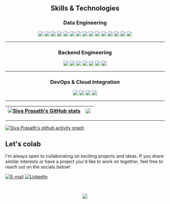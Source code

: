 <!-- <p align=center><img width=100% src=images/moon.gif></p> -->
## <p align="center">Skills & Technologies</p>

### <p align="center">Data Engineering</p>
<p align="center">
  <img src="https://img.shields.io/badge/Python-3776AB?style=flat-square&logo=python&logoColor=white"/>
  <img src="https://img.shields.io/badge/SQL-003B57?style=flat-square&logo=database&logoColor=white"/>
  <img src="https://img.shields.io/badge/PySpark-E25A1C?style=flat-square&logo=apachespark&logoColor=white"/>
  <img src="https://img.shields.io/badge/Databricks-FF6F00?style=flat-square&logo=databricks&logoColor=white"/>
  <img src="https://img.shields.io/badge/Delta_Lake-0052CC?style=flat-square"/>
  <img src="https://img.shields.io/badge/AWS_S3-569A31?style=flat-square&logo=amazon-aws&logoColor=white"/>
  <img src="https://img.shields.io/badge/AWS_Glue-FF9900?style=flat-square&logo=amazon-aws&logoColor=white"/>
  <img src="https://img.shields.io/badge/Google_Cloud_SQL-4285F4?style=flat-square&logo=googlecloud&logoColor=white"/>
  <img src="https://img.shields.io/badge/PostgreSQL-316192?style=flat-square&logo=postgresql&logoColor=white"/>
  <img src="https://img.shields.io/badge/Data_Modeling-0A66C2?style=flat-square"/>
  <img src="https://img.shields.io/badge/ETL_Design-0A66C2?style=flat-square"/>
  <img src="https://img.shields.io/badge/Data_Pipelines-0A66C2?style=flat-square"/>
  <img src="https://img.shields.io/badge/Performance_Optimization-0A66C2?style=flat-square"/>
  <img src="https://img.shields.io/badge/Data_Quality-0A66C2?style=flat-square"/>
  <img src="https://img.shields.io/badge/Data_Workflow_Automation-0A66C2?style=flat-square"/>
</p>

---

### <p align="center">Backend Engineering</p>
<p align="center">
  <img src="https://img.shields.io/badge/Python-3776AB?style=flat-square&logo=python&logoColor=white"/>
  <img src="https://img.shields.io/badge/Flask-000000?style=flat-square&logo=flask&logoColor=white"/>
  <img src="https://img.shields.io/badge/SQLAlchemy-316192?style=flat-square&logo=python&logoColor=white"/>
  <img src="https://img.shields.io/badge/pyodbc-007396?style=flat-square"/>
  <img src="https://img.shields.io/badge/pytest-ED1C24?style=flat-square"/>
  <img src="https://img.shields.io/badge/Alembic-7D4698?style=flat-square"/>
  <img src="https://img.shields.io/badge/JavaScript-F7DF1E?style=flat-square&logo=javascript&logoColor=black"/>
</p>

---

### <p align="center">DevOps & Cloud Integration</p>
<p align="center">
  <img src="https://img.shields.io/badge/CI/CD-0052CC?style=flat-square"/>
  <img src="https://img.shields.io/badge/Azure_Data_Factory-0078D4?style=flat-square&logo=microsoftazure&logoColor=white"/>
  <img src="https://img.shields.io/badge/Google_Cloud_Run-4285F4?style=flat-square&logo=googlecloud&logoColor=white"/>
  <img src="https://img.shields.io/badge/Cloud_Build-4285F4?style=flat-square&logo=googlecloud&logoColor=white"/>
</p>

---

| <a href="https://github.com/SivaPrasath26/github-readme-stats"><img align="center" src="https://github-readme-stats.vercel.app/api?username=SivaPrasath26&show_icons=true&include_all_commits=true&count_private=true&theme=dracula&hide_border=true&t=2025-10-12-2230" alt="Siva Prasath's GitHub stats" /></a> | <a href="https://github.com/SivaPrasath26/github-readme-stats"><img align="center" src="https://github-readme-stats.vercel.app/api/top-langs/?username=SivaPrasath26&layout=compact&theme=dracula&hide_border=true&t=2025-10-12-2230" /></a> |
| ------------- | ------------- |

---
[![Siva Prasath's github activity graph](https://github-readme-activity-graph.vercel.app/graph?username=SivaPrasath26&theme=github-compact)](https://github.com/SivaPrasath26/github-readme-activity-graph)

## Let's colab

I'm always open to collaborating on exciting projects and ideas. If you share similar interests or have a project you'd like to work on together, feel free to reach out on the socials below!

<p>
  <a href="mailto:sivaaprasath239@gmail.com"><img alt="E-mail" src="https://img.shields.io/badge/-Gmail-ea4335?style=flat-square&logo=Gmail&logoColor=white" /></a>
  <a href="https://linkedin.com/in/siva-prasath-26m" target="_blank"><img alt="LinkedIn" src="https://img.shields.io/badge/-LinkedIn-007ACC?style=flat-square&logo=linkedin&logoColor=white" />
</p>
<br>
 <p align="center">
  <img src="https://capsule-render.vercel.app/api?type=waving&color=gradient&height=80&section=footer"/>
</p>
<!-- ### <p align="center">Data Engineering</p>
<p align="center">
  <a href="your-repo-link">ETL-Pipeline</a><br/>
  Scalable ETL pipeline with Apache Airflow and Spark.
</p>
<p align="center">
  <a href="your-repo-link">Streaming-Analytics</a><br/>
  Real-time data ingestion and processing with Kafka and Spark.
</p>
<p align="center">
  <a href="your-repo-link">Data-Warehouse</a><br/>
  Automated schema creation and data loading in BigQuery.
</p>

